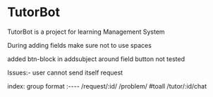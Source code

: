 # TutorBot
TutorBot is a project for learning Management System

During adding fields make sure not to use spaces

added btn-block in addsubject around field button not tested

Issues:- user cannot send itself request


index: group format :---- /request/:id/
                          /problem/ #toall 
                          /tutor/:id/chat